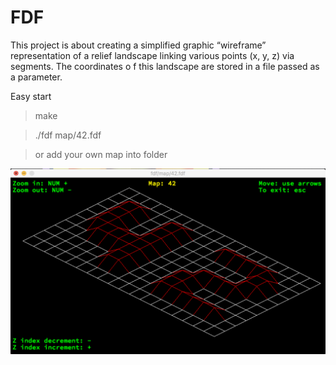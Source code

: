 # FDF

This project is about creating a simplified graphic “wireframe” representation of a relief landscape linking various points (x, y, z) via segments. The coordinates o    f this landscape are stored in a file passed as a parameter.

Easy start

> make

> ./fdf map/42.fdf

> or add your own map into folder

![N|Solid](https://raw.githubusercontent.com/ykondrat/fdf/master/example/42.png)